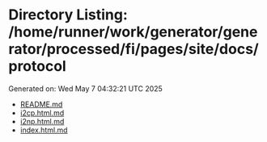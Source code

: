 # Directory Listing: /home/runner/work/generator/generator/processed/fi/pages/site/docs/protocol
Generated on: Wed May  7 04:32:21 UTC 2025

- [README.md](README.md)
- [i2cp.html.md](i2cp.html.md)
- [i2np.html.md](i2np.html.md)
- [index.html.md](index.html.md)
